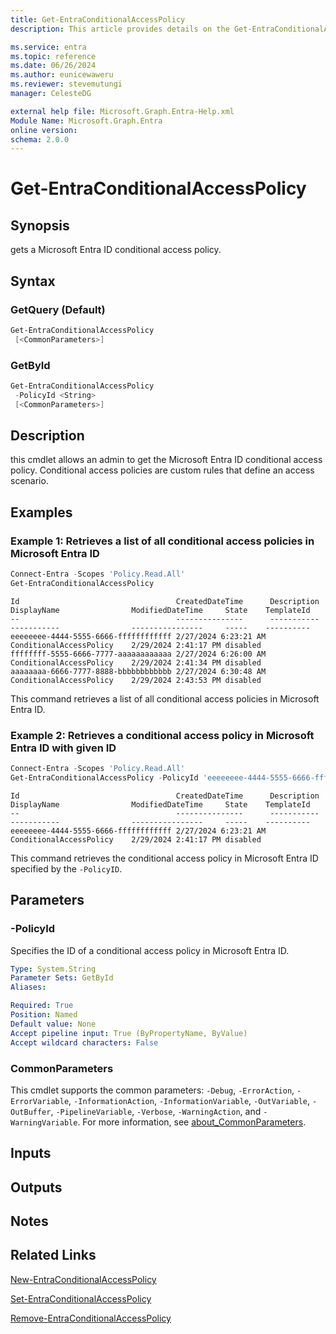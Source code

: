 ```yaml
---
title: Get-EntraConditionalAccessPolicy
description: This article provides details on the Get-EntraConditionalAccessPolicy command.

ms.service: entra
ms.topic: reference
ms.date: 06/26/2024
ms.author: eunicewaweru
ms.reviewer: stevemutungi
manager: CelesteDG

external help file: Microsoft.Graph.Entra-Help.xml
Module Name: Microsoft.Graph.Entra
online version:
schema: 2.0.0
---
```


# Get-EntraConditionalAccessPolicy

## Synopsis

gets a Microsoft Entra ID conditional access policy.

## Syntax

### GetQuery (Default)

```powershell
Get-EntraConditionalAccessPolicy 
 [<CommonParameters>]
```

### GetById

```powershell
Get-EntraConditionalAccessPolicy 
 -PolicyId <String> 
 [<CommonParameters>]
```

## Description

this cmdlet allows an admin to get the Microsoft Entra ID conditional access policy.
Conditional access policies are custom rules that define an access scenario.

## Examples

### Example 1: Retrieves a list of all conditional access policies in Microsoft Entra ID

```powershell
Connect-Entra -Scopes 'Policy.Read.All'
Get-EntraConditionalAccessPolicy
```

```output
Id                                   CreatedDateTime      Description DisplayName                ModifiedDateTime     State    TemplateId
--                                   ---------------      ----------- -----------                ----------------     -----    ----------
eeeeeeee-4444-5555-6666-ffffffffffff 2/27/2024 6:23:21 AM             ConditionalAccessPolicy    2/29/2024 2:41:17 PM disabled
ffffffff-5555-6666-7777-aaaaaaaaaaaa 2/27/2024 6:26:00 AM             ConditionalAccessPolicy    2/29/2024 2:41:34 PM disabled
aaaaaaaa-6666-7777-8888-bbbbbbbbbbbb 2/27/2024 6:30:48 AM             ConditionalAccessPolicy    2/29/2024 2:43:53 PM disabled
```

This command retrieves a list of all conditional access policies in Microsoft Entra ID.

### Example 2: Retrieves a conditional access policy in Microsoft Entra ID with given ID

```powershell
Connect-Entra -Scopes 'Policy.Read.All'
Get-EntraConditionalAccessPolicy -PolicyId 'eeeeeeee-4444-5555-6666-ffffffffffff'
```

```output
Id                                   CreatedDateTime      Description DisplayName                ModifiedDateTime     State    TemplateId
--                                   ---------------      ----------- -----------                ----------------     -----    ----------
eeeeeeee-4444-5555-6666-ffffffffffff 2/27/2024 6:23:21 AM             ConditionalAccessPolicy    2/29/2024 2:41:17 PM disabled
```

This command retrieves the conditional access policy in Microsoft Entra ID specified by the `-PolicyID`.

## Parameters

### -PolicyId

Specifies the ID of a conditional access policy in Microsoft Entra ID.

```yaml
Type: System.String
Parameter Sets: GetById
Aliases:

Required: True
Position: Named
Default value: None
Accept pipeline input: True (ByPropertyName, ByValue)
Accept wildcard characters: False
```

### CommonParameters

This cmdlet supports the common parameters: `-Debug`, `-ErrorAction`, `-ErrorVariable`, `-InformationAction`, `-InformationVariable`, `-OutVariable`, `-OutBuffer`, `-PipelineVariable`, `-Verbose`, `-WarningAction`, and `-WarningVariable`. For more information, see [about_CommonParameters](https://go.microsoft.com/fwlink/?LinkID=113216).

## Inputs

## Outputs

## Notes

## Related Links

[New-EntraConditionalAccessPolicy](New-EntraConditionalAccessPolicy.md)

[Set-EntraConditionalAccessPolicy](Set-EntraConditionalAccessPolicy.md)

[Remove-EntraConditionalAccessPolicy](Remove-EntraConditionalAccessPolicy.md)

